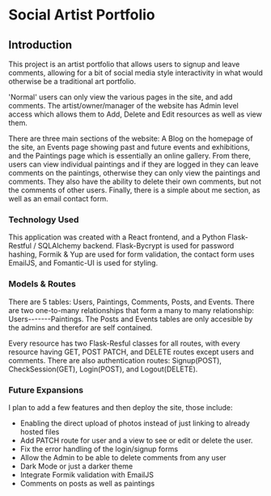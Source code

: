 # Social Artist Portfolio 

## Introduction
This project is an artist portfolio that allows users to signup and leave comments, allowing for a bit of social media style interactivity in what would otherwise be a traditional art portfolio.

'Normal' users can only view the various pages in the site, and add comments. The artist/owner/manager of the website has Admin level
access which allows them to Add, Delete and Edit resources as well as view them.

There are three main sections of the website:
A Blog on the homepage of the site, an Events page showing past and future events and exhibitions, and the Paintings page which is essentially an online gallery. 
From there, users can view individual paintings and if they are logged in they can leave comments on the paintings, otherwise they can only view the paintings and comments.
They also have the ability to delete their own comments, but not the comments of other users.
Finally, there is a simple about me section, as well as an email contact form. 

### Technology Used

This application was created with a React frontend, and a Python Flask-Restful / SQLAlchemy backend. Flask-Bycrypt is used for password hashing, Formik & Yup are used for form validation, the contact form uses EmailJS, and Fomantic-UI is used for styling.

### Models & Routes
There are 5 tables: Users, Paintings, Comments, Posts, and Events.
There are two one-to-many relationships that form a many to many relationship: Users---<Comments>----Paintings.
The Posts and Events tables are only accesible by the admins and therefor are self contained.

Every resource has two Flask-Resful classes for all routes, with every resource having GET, POST PATCH, and DELETE routes except users and comments. There are also authentication routes: Signup(POST), CheckSession(GET), Login(POST), and Logout(DELETE).


### Future Expansions
I plan to add a few features and then deploy the site, those include:
- Enabling the direct upload of photos instead of just linking to already hosted files
- Add PATCH route for user and a view to see or edit or delete the user.
- Fix the error handling of the login/signup forms
- Allow the Admin to be able to delete comments from any user
- Dark Mode or just a darker theme
- Integrate Formik validation with EmailJS
- Comments on posts as well as paintings
